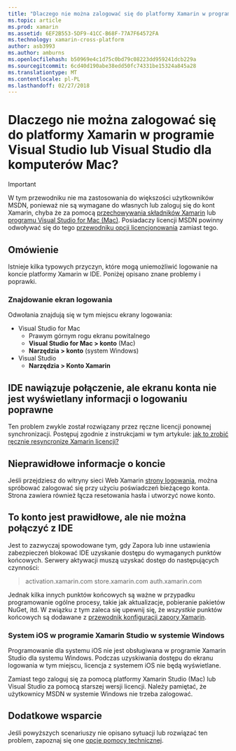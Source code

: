 ```yaml
---
title: "Dlaczego nie można zalogować się do platformy Xamarin w programie Visual Studio lub Visual Studio dla komputerów Mac?"
ms.topic: article
ms.prod: xamarin
ms.assetid: 6EF2B553-5DF9-41CC-B68F-77A7F64572FA
ms.technology: xamarin-cross-platform
author: asb3993
ms.author: amburns
ms.openlocfilehash: b50969e4c1d75c0bd79c08223dd959241dcb229a
ms.sourcegitcommit: 6cd40d190abe38edd50fc74331be15324a845a28
ms.translationtype: MT
ms.contentlocale: pl-PL
ms.lasthandoff: 02/27/2018
---
```

# <a name="why-cant-i-log-into-xamarin-in-visual-studio-or-visual-studio-for-mac"></a>Dlaczego nie można zalogować się do platformy Xamarin w programie Visual Studio lub Visual Studio dla komputerów Mac?

> [!IMPORTANT]
> W tym przewodniku nie ma zastosowania do większości użytkowników MSDN, ponieważ nie są wymagane do własnych lub zaloguj się do kont Xamarin, chyba że za pomocą [przechowywania składników Xamarin](https://components.xamarin.com/) lub [programu Visual Studio for Mac (Mac)](~/cross-platform/get-started/requirements.md). Posiadaczy licencji MSDN powinny odwoływać się do tego [przewodniku opcji licencjonowania](~/cross-platform/get-started/requirements.md) zamiast tego.



## <a name="overview"></a>Omówienie
Istnieje kilka typowych przyczyn, które mogą uniemożliwić logowanie na koncie platformy Xamarin w IDE. Poniżej opisano znane problemy i poprawki.

### <a name="finding-the-login-screen"></a>Znajdowanie ekran logowania

Odwołania znajdują się w tym miejscu ekrany logowania:

- Visual Studio for Mac
   - Prawym górnym rogu ekranu powitalnego
   - **Visual Studio for Mac > konto** (Mac)
   - **Narzędzia > konto** (system Windows)
- Visual Studio
   - **Narzędzia > Konto Xamarin**

## <a name="the-ide-is-connecting-but-the-account-screen-isnt-showing-correct-login-information"></a>IDE nawiązuje połączenie, ale ekranu konta nie jest wyświetlany informacji o logowaniu poprawne

Ten problem zwykle został rozwiązany przez ręczne licencji ponownej synchronizacji.
Postępuj zgodnie z instrukcjami w tym artykule: [jak to zrobić ręcznie resyncronize Xamarin licencji?](~/cross-platform/troubleshooting/legacy-licenses/resync-licenses.md)

## <a name="invalid-account-information"></a>Nieprawidłowe informacje o koncie

Jeśli przejdziesz do witryny sieci Web Xamarin [strony logowania](https://store.xamarin.com/Login?from=%2faccount%2f), można spróbować zalogować się przy użyciu poświadczeń bieżącego konta.
Strona zawiera również łącza resetowania hasła i utworzyć nowe konto.

## <a name="account-is-valid-but-the-ide-cant-connect"></a>To konto jest prawidłowe, ale nie można połączyć z IDE

Jest to zazwyczaj spowodowane tym, gdy Zapora lub inne ustawienia zabezpieczeń blokować IDE uzyskanie dostępu do wymaganych punktów końcowych.
Serwery aktywacji muszą uzyskać dostęp do następujących czynności:

> activation.xamarin.com store.xamarin.com auth.xamarin.com

Jednak kilka innych punktów końcowych są ważne w przypadku programowanie ogólne procesy, takie jak aktualizacje, pobieranie pakietów NuGet, itd. W związku z tym zaleca się upewnij się, że *wszystkie* punktów końcowych są dodawane z [przewodnik konfiguracji zapory Xamarin](~/cross-platform/get-started/installation/firewall.md).

### <a name="ios-in-xamarin-studio-windows"></a>System iOS w programie Xamarin Studio w systemie Windows
Programowanie dla systemu iOS nie jest obsługiwana w programie Xamarin Studio dla systemu Windows. Podczas uzyskiwania dostępu do ekranu logowania w tym miejscu, licencja z systemem iOS nie będą wyświetlane.

Zamiast tego zaloguj się za pomocą platformy Xamarin Studio (Mac) lub Visual Studio za pomocą starszej wersji licencji. Należy pamiętać, że użytkownicy MSDN w systemie Windows nie trzeba zalogować.

## <a name="additional-support"></a>Dodatkowe wsparcie

Jeśli powyższych scenariuszy nie opisano sytuacji lub rozwiązać ten problem, zapoznaj się one [opcje pomocy technicznej](https://www.xamarin.com/support).
